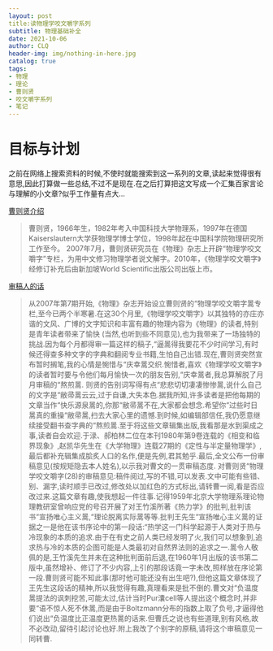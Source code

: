 ```yaml
---
layout: post
title:读物理学咬文嚼字系列
subtitle: 物理基础补全
date: 2021-10-06
author: CLQ
header-img: img/nothing-in-here.jpg
catalog: true
tags:
- 物理
- 理论
- 曹则贤
- 咬文嚼字系列
- 笔记
---
```


# 目标与计划

之前在网络上搜索资料的时候,不使时就能搜索到这一系列的文章,读起来觉得很有意思,因此打算做一些总结,不过不是现在.在之后打算把这文写成一个汇集百家言论与理解的小文章?似乎工作量有点大...

[曹则贤介绍](http://www.iop.cas.cn/kxcb/kpwz/ywjzzl/201009/t20100921_2972924.html)
>曹则贤，1966年生，1982年考入中国科技大学物理系，1997年在德国Kaiserslautern大学获物理学博士学位，1998年起在中国科学院物理研究所工作至今。
>2007年7月，曹则贤研究员在《物理》杂志上开辟“物理学咬文嚼字”专栏，为用中文修习物理学者说文解字。2010年，《物理学咬文嚼字》经修订补充后由新加坡World Scientific出版公司出版上市。

[审稿人的话](http://www.iop.cas.cn/kxcb/kpwz/ywjzzl/201009/P020100906591572639471.pdf)

>从2007年第7期开始,《物理》杂志开始设立曹则贤的“物理学咬文嚼字暠专栏,至今已两个半寒暑.在这30个月里,《物理学咬文嚼字》以其独特的亦庄亦谐的文风、广博的文字知识和丰富有趣的物理内容为《物理》的读者,特别是青年读者带来了愉快 (当然,也听到些不同意见),也为我带来了一场独特的挑战.因为每个月都得审一篇这样的稿子,“逼暠得我要花不少时间学习,有时候还得查多种文字的字典和翻阅专业书籍,生怕自己出错.现在,曹则贤突然宣布暂时搁笔,我的心情是惋惜与“庆幸暠交织.惋惜者,喜欢《物理学咬文嚼字》的读者暂时要与令他们每月愉快一次的朋友告别,“庆幸暠者,我总算解脱了月月审稿的“熬煎暠.
>则贤的告别词写得有点“悲悲切切凄凄惨惨暠,说什么自己的文字是“敝帚暠云云,过于自谦,大失本色.据我所知,许多读者是把他每期的文章当作“快乐源泉暠的,你那“敝帚暠不在,大家都会想念.希望你“过些时日暠真的重操“敝帚暠,扫去大家心里的遗憾.到时候,如编辑部信任,我仍愿意继续接受翻书查字典的“熬煎暠.至于将这些文章辑集出版,我看那是水到渠成之事,读者自会欢迎.于渌、郝柏林二位在本刊1980年第9卷连载的《相变和临界现象》,赵凯华先生在《大学物理》连载27期的《定性与半定量物理学》,最后都补充辑集成脍炙人口的名作,便是先例,君其勉乎.最后,全文公布一份审稿意见(按规矩隐去本人姓名),以示我对曹文的一贯审稿态度.
>对曹则贤“物理学咬文嚼字(28)的审稿意见:稿件阅过,写的不错,可以发表.文中可能有些错、别、漏字,读时顺手已改过,修改处以加红色的方式标出,请转曹一阅,看是否应改过来.这篇文章有趣,使我想起一件往事.记得1959年北京大学物理系理论物理教研室曾响应党的号召开展了对王竹溪所著《热力学》的批判,批判该书“宣扬唯心主义暠,“理论脱离实际暠等等.批判王先生“宣扬唯心主义暠的证据之一是他在该书序论中的第一段话:“热学这一门科学起源于人类对于热与冷现象的本质的追求.由于在有史之前人类已经发明了火,我们可以想象到,追求热与冷的本质的企图可能是人类最初对自然界法则的追求之一.暠令人敬佩的是,王竹溪先生并未在这种批判面前后退,在1960年1月出版的该书第二版中,虽然增补、修订了不少内容,上引的那段话竟一字未改,照样放在序论第一段.曹则贤可能不知此事(那时他可能还没有出生吧?),但他这篇文章体现了王先生这段话的精神,所以我觉得有趣,真理看来是批不倒的.曹文对“负温度暠提法的讽刺挖苦,可能太过,估计当时Pur灢cell等人提出这个概念时,并非要“语不惊人死不休暠,而是由于Boltzmann分布的指数上取了负号,才逼得他们说出“负温度比正温度更热暠的话来.但曹氏之说也有些道理,别有风格,故不必改动,留待引起讨论也好.附上我改了个别字的原稿,请将这个审稿意见一同转曹.

